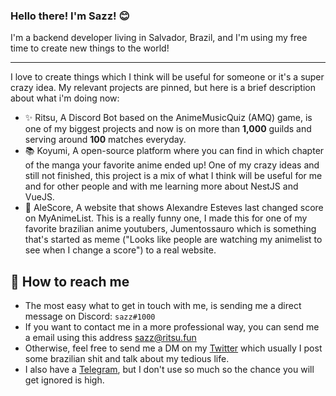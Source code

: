 <h3><b>Hello there! I'm Sazz! 😊</b></h3>

I'm a backend developer living in Salvador, Brazil, and I'm using my free time to create new things to the world!

---

I love to create things which I think will be useful for someone or it's a super crazy idea. My relevant projects are pinned, but here is a brief description about what i'm doing now:

- ✨ Ritsu, A Discord Bot based on the AnimeMusicQuiz (AMQ) game, is one of my biggest projects and now is on more than <b>1,000</b> guilds and serving around <b>100</b> matches everyday.
- 📚 Koyumi, A open-source platform where you can find in which chapter of the manga your favorite anime ended up! One of my crazy ideas and still not finished, this project is a mix of what I think will be useful for me and for other people and with me learning more about NestJS and VueJS.
- 🎲 AleScore, A website that shows Alexandre Esteves last changed score on MyAnimeList. This is a really funny one, I made this for one of my favorite brazilian anime youtubers, Jumentossauro which is something that's started as meme ("Looks like people are watching my animelist to see when I change a score") to a real website.

## 💌 How to reach me 

- The most easy what to get in touch with me, is sending me a direct message on Discord: `sazz#1000`
- If you want to contact me in a more professional way, you can send me a email using this address [sazz@ritsu.fun](mailto:sazz@ritsu.fun)
- Otherwise, feel free to send me a DM on my [Twitter](https://twitter.com/FelipeSazz) which usually I post some brazilian shit and talk about my tedious life.
- I also have a [Telegram](https://t.me/FelipeSazz), but I don't use so much so the chance you will get ignored is high.
